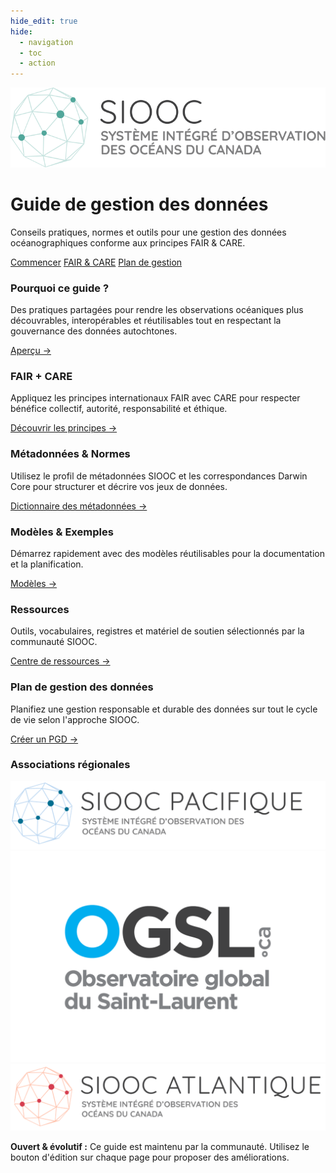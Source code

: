 ```yaml
---
hide_edit: true
hide:
  - navigation
  - toc
  - action
---
```


<!-- Section Héro -->
<div class="top-logo">
  <a href="/" aria-label="Accueil SIOOC"><img class="hero__logo" src="./assets/logos/cioos-national-color_fr.svg" alt="SIOOC" /></a>
</div>
<div class="hero" role="banner">
  <div class="hero__content">
    <h1>Guide de gestion des données</h1>
    <p class="hero__tagline">Conseils pratiques, normes et outils pour une gestion des données océanographiques conforme aux principes FAIR & CARE.</p>
    <div class="hero__actions">
      <a class="md-button md-button--primary" href="guide/accueil/">Commencer</a>
      <a class="md-button" href="guide/faircare/">FAIR & CARE</a>
      <a class="md-button" href="pgd/pgdcioos/">Plan de gestion</a>
    </div>
  </div>
</div>

<!-- Atouts / Liens rapides -->
<div class="feature-grid">
  <div class="feature-card">
    <h3>Pourquoi ce guide ?</h3>
    <p>Des pratiques partagées pour rendre les observations océaniques plus découvrables, interopérables et réutilisables tout en respectant la gouvernance des données autochtones.</p>
    <a class="feature-link" href="guide/accueil/">Aperçu →</a>
  </div>
  <div class="feature-card">
    <h3>FAIR + CARE</h3>
    <p>Appliquez les principes internationaux FAIR avec CARE pour respecter bénéfice collectif, autorité, responsabilité et éthique.</p>
    <a class="feature-link" href="guide/faircare/">Découvrir les principes →</a>
  </div>
  <div class="feature-card">
    <h3>Métadonnées & Normes</h3>
    <p>Utilisez le profil de métadonnées SIOOC et les correspondances Darwin Core pour structurer et décrire vos jeux de données.</p>
    <a class="feature-link" href="guide/dictionnaire/">Dictionnaire des métadonnées →</a>
  </div>
  <div class="feature-card">
    <h3>Modèles & Exemples</h3>
    <p>Démarrez rapidement avec des modèles réutilisables pour la documentation et la planification.</p>
    <a class="feature-link" href="guide/template/">Modèles →</a>
  </div>
  <div class="feature-card">
    <h3>Ressources</h3>
    <p>Outils, vocabulaires, registres et matériel de soutien sélectionnés par la communauté SIOOC.</p>
    <a class="feature-link" href="guide/ressources/">Centre de ressources →</a>
  </div>
  <div class="feature-card">
    <h3>Plan de gestion des données</h3>
    <p>Planifiez une gestion responsable et durable des données sur tout le cycle de vie selon l'approche SIOOC.</p>
    <a class="feature-link" href="pgd/pgdcioos/">Créer un PGD →</a>
  </div>
</div>

### Associations régionales
<div class="regions-logos" aria-label="Associations régionales du SIOOC">
  <a href="https://cioospacific.ca/fr/accueil/" aria-label="CIOOS Pacifique">
    <img src="./assets/logos/CioosPac_FR.PNG" alt="CIOOS Pacifique" />
  </a>
  <a href="https://ogsl.ca/fr/accueil/" aria-label="OGSL">
    <img src="./assets/logos/OGSL_Logo.png" alt="OGSL" />
  </a>
  <a href="https://cioosatlantic.ca/fr/" aria-label="CIOOS Atlantique">
    <img src="./assets/logos/CioosAtl_FR.PNG" alt="CIOOS Atlantique" />
  </a>
</div>

<div class="intro-note">
<p><strong>Ouvert & évolutif :</strong> Ce guide est maintenu par la communauté. Utilisez le bouton d'édition sur chaque page pour proposer des améliorations.</p>
</div>
